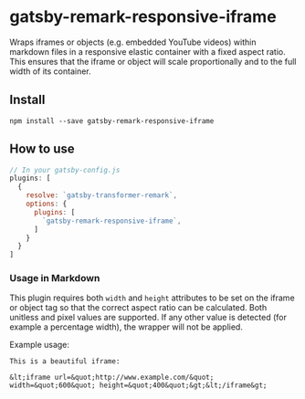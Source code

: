 # gatsby-remark-responsive-iframe

Wraps iframes or objects (e.g. embedded YouTube videos) within markdown files in a responsive elastic container with a fixed aspect ratio. This ensures that the iframe or object will scale proportionally and to the full width of its container.

## Install

`npm install --save gatsby-remark-responsive-iframe`

## How to use

```javascript
// In your gatsby-config.js
plugins: [
  {
    resolve: `gatsby-transformer-remark`,
    options: {
      plugins: [
        `gatsby-remark-responsive-iframe`,
      ]
    }
  }
]
```

### Usage in Markdown

This plugin requires both `width` and `height` attributes to be set on the iframe or object tag so that the correct aspect ratio can be calculated. Both unitless and pixel values are supported. If any other value is detected (for example a percentage width), the wrapper will not be applied.

Example usage:

    This is a beautiful iframe:
    
    &lt;iframe url=&quot;http://www.example.com/&quot; width=&quot;600&quot; height=&quot;400&quot;&gt;&lt;/iframe&gt;